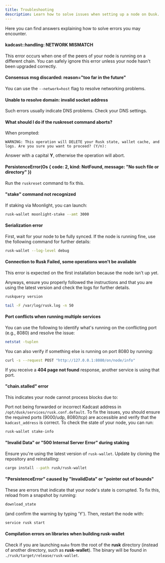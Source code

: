 ```yaml
---
title: Troubleshooting
description: Learn how to solve issues when setting up a node on Dusk.
---
```


Here you can find answers explaining how to solve errors you may encounter.

#### kadcast::handling: NETWORK MISMATCH
This error occurs when one of the peers of your node is running on a different chain. You can safely ignore this error unless your node hasn't been upgraded correctly.

#### Consensus msg discarded: reason="too far in the future"
You can use the `--network=host` flag to resolve networking problems.

#### Unable to resolve domain:  invalid socket address
Such errors usually indicate DNS problems. Check your DNS settings.

#### What should I do if the ruskreset command aborts?
When prompted:

`WARNING: This operation will DELETE your Rusk state, wallet cache, and logs.
Are you sure you want to proceed? (Y/n):`

Answer with a capital **Y**, otherwise the operation will abort.

#### PersistenceError(Os { code: 2, kind: NotFound, message: "No such file or directory" })
Run the `ruskreset` command to fix this.

#### "stake" command not recognized
If staking via Moonlight, you can launch:

```bash
rusk-wallet moonlight-stake --amt 3000
```

#### Serialization error
First, wait for your node to be fully synced. If the node is running fine, use the following command for further details:
```bash
rusk-wallet --log-level debug
```

#### Connection to Rusk Failed, some operations won't be available
This error is expected on the first installation because the node isn't up yet. 

Anyways, ensure you properly followed the instructions and that you are using the latest version and check the logs for further details.

```bash
ruskquery version
```

```bash
tail -F /var/log/rusk.log -n 50
```

#### Port conflicts when running multiple services
You can use the following to identify what's running on the conflicting port (e.g., 8080) and resolve the issue:

```bash
netstat -tuplen
```

You can also verify if something else is running on port 8080 by running:

```bash
curl -s --request POST "http://127.0.0.1:8080/on/node/info"
```
If you receive a **404 page not found** response, another service is using that port.

#### "chain.stalled" error
This indicates your node cannot process blocks due to:

Port not being forwarded or incorrect Kadcast address in `/opt/dusk/services/rusk.conf.default`.
To fix the issues, you should ensure the required ports (9000/udp, 8080/tcp) are accessible and verify that the `kadcast_address` is correct.
To check the state of your node, you can run:

```bash
rusk-wallet stake-info
```

#### "Invalid Data" or "500 Internal Server Error" during staking
Ensure you're using the latest version of `rusk-wallet`. Update by cloning the repository and reinstalling:

```bash
cargo install --path rusk/rusk-wallet
```


#### "PersistenceError" caused by "InvalidData" or "pointer out of bounds"
These are errors that indicate that your node's state is corrupted. To fix this, reload from a snapshot by running:

```bash
download_state
```
(and confirm the warning by typing 'Y'). Then, restart the node with:

```bash
service rusk start
```


#### Compilation errors on libraries when building rusk-wallet
Check if you are launching `make` from the root of the **rusk** directory (instead of another directory, such as **rusk-wallet**). The binary will be found in `./rusk/target/release/rusk-wallet`.